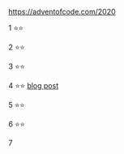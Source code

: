 https://adventofcode.com/2020

1 ⭐⭐

2 ⭐⭐

3 ⭐⭐

4 ⭐⭐ 
[blog post](https://michaelpyhsieh.netlify.app/posts/py/%E4%BD%BF%E7%94%A8inspect%E4%BE%86iterate-class%E5%85%A7%E7%9A%84method/)

5 ⭐⭐ 

6 ⭐⭐ 

7 








